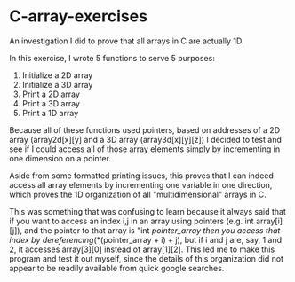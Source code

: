# C-array-exercises
An investigation I did to prove that all arrays in C are actually 1D. 

In this exercise, I wrote 5 functions to serve 5 purposes:

1. Initialize a 2D array
2. Initialize a 3D array
3. Print a 2D array
4. Print a 3D array
5. Print a 1D array

Because all of these functions used pointers, based on addresses of a 2D array (array2d[x][y] and
a 3D array (array3d[x][y][z]) I decided to test and see if I could access all of those array elements
simply by incrementing in one dimension on a pointer.

Aside from some formatted printing issues, this proves that I can indeed access all array elements
by incrementing one variable in one direction, which proves the 1D organization of all "multidimensional" 
arrays in C. 

This was something that was confusing to learn because it always said that if you want to
access an index i,j in an array using pointers (e.g. int array[i][j]), and the pointer to that
array is "int *pointer_array then you access that index by dereferencing*(*(pointer_array + i) + j),
but if i and j are, say, 1 and 2, it accesses array[3][0] instead of array[1][2]. This led me to make
this program and test it out myself, since the details of this organization did not appear to be readily available
from quick google searches.
